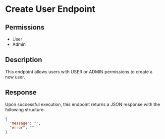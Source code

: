 # Create User Endpoint

## Permissions

- User
- Admin

## Description

This endpoint allows users with USER or ADMIN permissions to create a new user.

## Response

Upon successful execution, this endpoint returns a JSON response with the following structure:

```json
{
  "message": "",
  "error": ""
}
